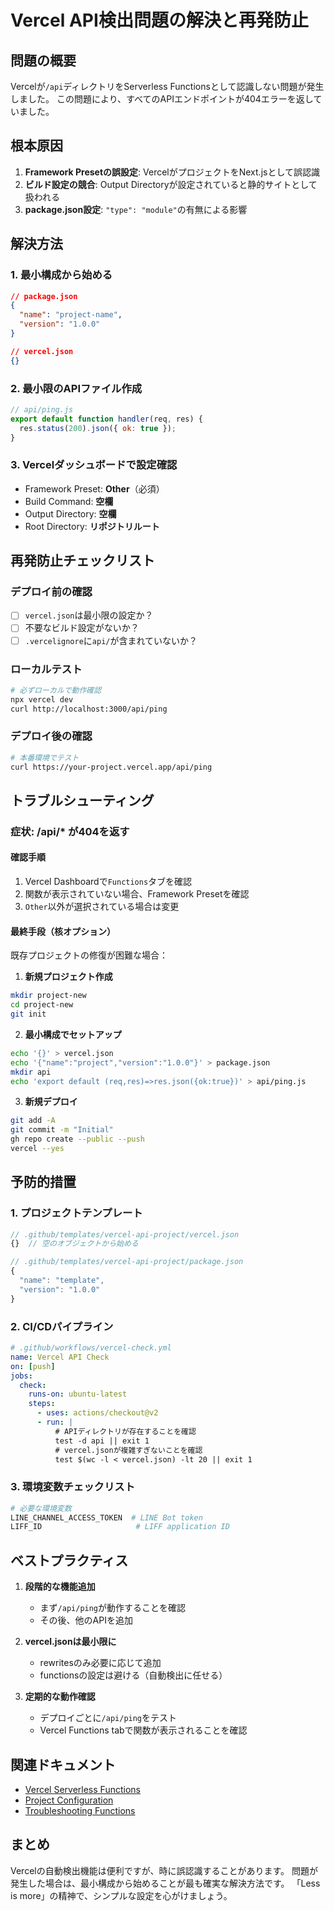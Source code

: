 # Vercel API検出問題の解決と再発防止

## 問題の概要
Vercelが`/api`ディレクトリをServerless Functionsとして認識しない問題が発生しました。
この問題により、すべてのAPIエンドポイントが404エラーを返していました。

## 根本原因
1. **Framework Presetの誤設定**: VercelがプロジェクトをNext.jsとして誤認識
2. **ビルド設定の競合**: Output Directoryが設定されていると静的サイトとして扱われる
3. **package.json設定**: `"type": "module"`の有無による影響

## 解決方法

### 1. 最小構成から始める
```json
// package.json
{
  "name": "project-name",
  "version": "1.0.0"
}

// vercel.json
{}
```

### 2. 最小限のAPIファイル作成
```javascript
// api/ping.js
export default function handler(req, res) {
  res.status(200).json({ ok: true });
}
```

### 3. Vercelダッシュボードで設定確認
- Framework Preset: **Other**（必須）
- Build Command: **空欄**
- Output Directory: **空欄**
- Root Directory: **リポジトリルート**

## 再発防止チェックリスト

### デプロイ前の確認
- [ ] `vercel.json`は最小限の設定か？
- [ ] 不要なビルド設定がないか？
- [ ] `.vercelignore`に`api/`が含まれていないか？

### ローカルテスト
```bash
# 必ずローカルで動作確認
npx vercel dev
curl http://localhost:3000/api/ping
```

### デプロイ後の確認
```bash
# 本番環境でテスト
curl https://your-project.vercel.app/api/ping
```

## トラブルシューティング

### 症状: /api/* が404を返す

#### 確認手順
1. Vercel Dashboardで`Functions`タブを確認
2. 関数が表示されていない場合、Framework Presetを確認
3. `Other`以外が選択されている場合は変更

#### 最終手段（核オプション）
既存プロジェクトの修復が困難な場合：

1. **新規プロジェクト作成**
```bash
mkdir project-new
cd project-new
git init
```

2. **最小構成でセットアップ**
```bash
echo '{}' > vercel.json
echo '{"name":"project","version":"1.0.0"}' > package.json
mkdir api
echo 'export default (req,res)=>res.json({ok:true})' > api/ping.js
```

3. **新規デプロイ**
```bash
git add -A
git commit -m "Initial"
gh repo create --public --push
vercel --yes
```

## 予防的措置

### 1. プロジェクトテンプレート
```javascript
// .github/templates/vercel-api-project/vercel.json
{}  // 空のオブジェクトから始める

// .github/templates/vercel-api-project/package.json
{
  "name": "template",
  "version": "1.0.0"
}
```

### 2. CI/CDパイプライン
```yaml
# .github/workflows/vercel-check.yml
name: Vercel API Check
on: [push]
jobs:
  check:
    runs-on: ubuntu-latest
    steps:
      - uses: actions/checkout@v2
      - run: |
          # APIディレクトリが存在することを確認
          test -d api || exit 1
          # vercel.jsonが複雑すぎないことを確認
          test $(wc -l < vercel.json) -lt 20 || exit 1
```

### 3. 環境変数チェックリスト
```bash
# 必要な環境変数
LINE_CHANNEL_ACCESS_TOKEN  # LINE Bot token
LIFF_ID                     # LIFF application ID
```

## ベストプラクティス

1. **段階的な機能追加**
   - まず`/api/ping`が動作することを確認
   - その後、他のAPIを追加

2. **vercel.jsonは最小限に**
   - rewritesのみ必要に応じて追加
   - functionsの設定は避ける（自動検出に任せる）

3. **定期的な動作確認**
   - デプロイごとに`/api/ping`をテスト
   - Vercel Functions tabで関数が表示されることを確認

## 関連ドキュメント
- [Vercel Serverless Functions](https://vercel.com/docs/functions)
- [Project Configuration](https://vercel.com/docs/projects/project-configuration)
- [Troubleshooting Functions](https://vercel.com/docs/functions/troubleshooting)

## まとめ
Vercelの自動検出機能は便利ですが、時に誤認識することがあります。
問題が発生した場合は、最小構成から始めることが最も確実な解決方法です。
「Less is more」の精神で、シンプルな設定を心がけましょう。